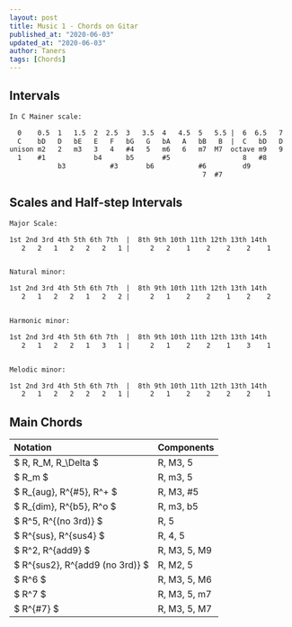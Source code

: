 ```yaml
---
layout: post
title: Music 1 - Chords on Gitar
published_at: "2020-06-03"
updated_at: "2020-06-03"
author: Taners
tags: [Chords]
---
```


## Intervals

```txt
In C Mainer scale:

  0    0.5  1   1.5  2  2.5  3   3.5  4   4.5  5   5.5 |  6  6.5   7   7.5  8  8.5  9   9.5  10  10.5 11  11.5
  C    bD   D   bE   E   F   bG   G   bA   A   bB   B  |  C   bD   D   bE   E   F   bG   G   bA   A   bB   B
unison m2   2   m3   3   4   #4   5   m6   6   m7  M7  octave m9   9   m10  10  11  #11  12  m13  13  m14  M14
  1    #1            b4      b5       #5                  8   #8            b11     b12      #12
            b3           #3       b6           #6         d9           #9                b13          #13
                                                7  #7                                                  14  #14
```

## Scales and Half-step Intervals

```txt
Major Scale:

1st 2nd 3rd 4th 5th 6th 7th  |  8th 9th 10th 11th 12th 13th 14th
   2   2   1   2   2   2   1 |     2   2    1    2    2    2    1


Natural minor:

1st 2nd 3rd 4th 5th 6th 7th  |  8th 9th 10th 11th 12th 13th 14th
   2   1   2   2   1   2   2 |     2   1    2    2    1    2    2


Harmonic minor:

1st 2nd 3rd 4th 5th 6th 7th  |  8th 9th 10th 11th 12th 13th 14th
   2   1   2   2   1   3   1 |     2   1    2    2    1    3    1


Melodic minor:

1st 2nd 3rd 4th 5th 6th 7th  |  8th 9th 10th 11th 12th 13th 14th
   2   1   2   2   2   2   1 |     2   1    2    2    2    2    1
```

## Main Chords

Notation | Components
:-|:-
$ R, R_M, R_\Delta $ | R, M3, 5
$ R_m $ | R, m3, 5
$ R_{aug}, R^{#5}, R^+ $ | R, M3, #5
$ R_{dim}, R^{b5}, R^o $ | R, m3, b5
$ R^5, R^{(no 3rd)} $ | R, 5
$ R^{sus}, R^{sus4} $ | R, 4, 5
$ R^2, R^{add9} $ | R, M3, 5, M9
$ R^{sus2}, R^{add9 (no 3rd)} $ | R, M2, 5
$ R^6 $ | R, M3, 5, M6
$ R^7 $ | R, M3, 5, m7
$ R^{#7} $ | R, M3, 5, M7